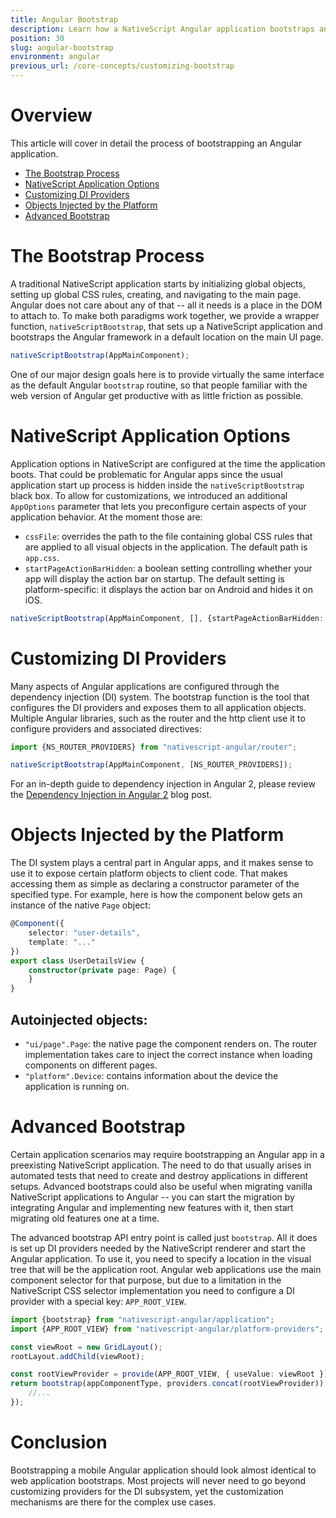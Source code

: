 ```yaml
---
title: Angular Bootstrap
description: Learn how a NativeScript Angular application bootstraps and how you can customize the process.
position: 30
slug: angular-bootstrap
environment: angular
previous_url: /core-concepts/customizing-bootstrap
---
```


# Overview

This article will cover in detail the process of bootstrapping an Angular application.

* [The Bootstrap Process](#the-bootstrap-process)
* [NativeScript Application Options](#nativescript-application-options)
* [Customizing DI Providers](#customizing-di-providers)
* [Objects Injected by the Platform](#objects-injected-by-the-platform)
* [Advanced Bootstrap](#advanced-bootstrap)

# The Bootstrap Process

A traditional NativeScript application starts by initializing global objects, setting up global CSS rules, creating, and navigating to the main page. Angular does not care about any of that -- all it needs is a place in the DOM to attach to. To make both paradigms work together, we provide a wrapper function, `nativeScriptBootstrap`, that sets up a NativeScript application and bootstraps the Angular framework in a default location on the main UI page.

```typescript
nativeScriptBootstrap(AppMainComponent);
```

One of our major design goals here is to provide virtually the same interface as the default Angular `bootstrap` routine, so that people familiar with the web version of Angular get productive with as little friction as possible.

# NativeScript Application Options

Application options in NativeScript are configured at the time the application boots. That could be problematic for Angular apps since the usual application start up process is hidden inside the `nativeScriptBootstrap` black box. To allow for customizations, we introduced an additional `AppOptions` parameter that lets you preconfigure certain aspects of your application behavior. At the moment those are:

* `cssFile`: overrides the path to the file containing global CSS rules that are applied to all visual objects in the application. The default path is `app.css`.
* `startPageActionBarHidden`: a boolean setting controlling whether your app will display the action bar on startup. The default setting is platform-specific: it displays the action bar on Android and hides it on iOS.

```typescript
nativeScriptBootstrap(AppMainComponent, [], {startPageActionBarHidden: true});
```

# Customizing DI Providers

Many aspects of Angular applications are configured through the dependency injection (DI) system. The bootstrap function is the tool that configures the DI providers and exposes them to all application objects. Multiple Angular libraries, such as the router and the http client use it to configure providers and associated directives:

```typescript
import {NS_ROUTER_PROVIDERS} from "nativescript-angular/router";

nativeScriptBootstrap(AppMainComponent, [NS_ROUTER_PROVIDERS]);
```

For an in-depth guide to dependency injection in Angular 2, please review the [Dependency Injection in Angular 2](http://blog.thoughtram.io/angular/2015/05/18/dependency-injection-in-angular-2.html) blog post.

# Objects Injected by the Platform

The DI system plays a central part in Angular apps, and it makes sense to use it to expose certain platform objects to client code. That makes accessing them as simple as declaring a constructor parameter of the specified type. For example, here is how the component below gets an instance of the native `Page` object:

```typescript
@Component({
    selector: "user-details",
    template: "..."
})
export class UserDetailsView {
    constructor(private page: Page) {
    }
}
```

## Autoinjected objects:

* `"ui/page".Page`: the native page the component renders on. The router implementation takes care to inject the correct instance when loading components on different pages.
* `"platform".Device`: contains information about the device the application is running on.

# Advanced Bootstrap

Certain application scenarios may require bootstrapping an Angular app in a preexisting NativeScript application. The need to do that usually arises in automated tests that need to create and destroy applications in different setups. Advanced bootstraps could also be useful when migrating vanilla NativeScript applications to Angular -- you can start the migration by integrating Angular and implementing new features with it, then start migrating old features one at a time.

The advanced bootstrap API entry point is called just `bootstrap`. All it does is set up DI providers needed by the NativeScript renderer and start the Angular application. To use it, you need to specify a location in the visual tree that will be the application root. Angular web applications use the main component selector for that purpose, but due to a limitation in the NativeScript CSS selector implementation you need to configure a DI provider with a special key: `APP_ROOT_VIEW`.

```typescript
import {bootstrap} from "nativescript-angular/application";
import {APP_ROOT_VIEW} from "nativescript-angular/platform-providers";

const viewRoot = new GridLayout();
rootLayout.addChild(viewRoot);

const rootViewProvider = provide(APP_ROOT_VIEW, { useValue: viewRoot });
return bootstrap(appComponentType, providers.concat(rootViewProvider)).then((componentRef) => {
    //...
});
```

# Conclusion

Bootstrapping a mobile Angular application should look almost identical to web application bootstraps. Most projects will never need to go beyond customizing providers for the DI subsystem, yet the customization mechanisms are there for the complex use cases.
